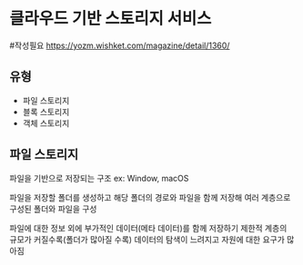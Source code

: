 # 클라우드 기반 스토리지 서비스
#작성필요 https://yozm.wishket.com/magazine/detail/1360/

## 유형
- 파일 스토리지
- 블록 스토리지
- 객체 스토리지

## 파일 스토리지
파일을 기반으로 저장되는 구조
ex: Window, macOS

파일을 저장할 폴더를 생성하고 
해당 폴더의 경로와 파일을 함께 저장해 
여러 계층으로 구성된 폴더와 파일을 구성

파일에 대한 정보 외에 부가적인 데이터(메타 데이터)를 함께 저장하기 제한적
계층의 규모가 커질수록(폴더가 많아질 수록) 데이터의 탐색이 느려지고 자원에 대한 요구가 많아짐